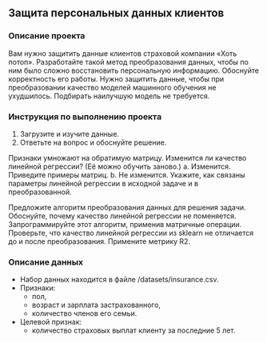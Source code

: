 ## Защита персональных данных клиентов

### Описание проекта
Вам нужно защитить данные клиентов страховой компании «Хоть потоп».
Разработайте такой метод преобразования данных, чтобы по ним было сложно восстановить персональную информацию. Обоснуйте корректность его работы.
Нужно защитить данные, чтобы при преобразовании качество моделей машинного  обучения не ухудшилось. Подбирать наилучшую модель не требуется.

### Инструкция по выполнению проекта

1. Загрузите и изучите данные.
2. Ответьте на вопрос и обоснуйте решение. 

 Признаки умножают на обратимую матрицу. Изменится ли качество линейной регрессии? (Её можно обучить заново.)
   a. Изменится. Приведите примеры матриц.
   b. Не изменится. Укажите, как связаны параметры линейной регрессии в исходной задаче и в преобразованной.

Предложите алгоритм преобразования данных для решения задачи. Обоснуйте, почему качество линейной регрессии не поменяется.
Запрограммируйте этот алгоритм, применив матричные операции. Проверьте, что качество линейной регрессии из sklearn не отличается до и после преобразования. Примените метрику R2.

### Описание данных

- Набор данных находится в файле /datasets/insurance.csv. 
- Признаки:
  - пол,
  - возраст и зарплата застрахованного,
  - количество членов его семьи.
- Целевой признак:
  - количество страховых выплат клиенту за последние 5 лет.

